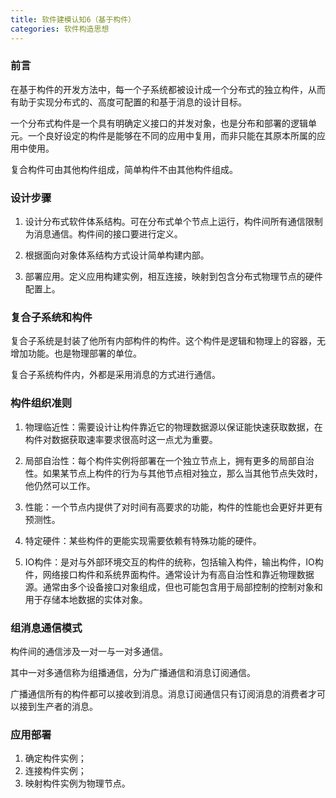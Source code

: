 ```yaml
---
title: 软件建模认知6（基于构件）
categories: 软件构造思想
---
```


### 前言

在基于构件的开发方法中，每一个子系统都被设计成一个分布式的独立构件，从而有助于实现分布式的、高度可配置的和基于消息的设计目标。

一个分布式构件是一个具有明确定义接口的并发对象，也是分布和部署的逻辑单元。一个良好设定的构件是能够在不同的应用中复用，而非只能在其原本所属的应用中使用。

复合构件可由其他构件组成，简单构件不由其他构件组成。

### 设计步骤

1. 设计分布式软件体系结构。可在分布式单个节点上运行，构件间所有通信限制为消息通信。构件间的接口要进行定义。

2. 根据面向对象体系结构方式设计简单构建内部。

3. 部署应用。定义应用构建实例，相互连接，映射到包含分布式物理节点的硬件配置上。

### 复合子系统和构件

复合子系统是封装了他所有内部构件的构件。这个构件是逻辑和物理上的容器，无增加功能。也是物理部署的单位。

复合子系统构件内，外都是采用消息的方式进行通信。

### 构件组织准则

1. 物理临近性：需要设计让构件靠近它的物理数据源以保证能快速获取数据，在构件对数据获取速率要求很高时这一点尤为重要。

2. 局部自治性：每个构件实例将部署在一个独立节点上，拥有更多的局部自治性。如果某节点上构件的行为与其他节点相对独立，那么当其他节点失效时，他仍然可以工作。

3. 性能：一个节点内提供了对时间有高要求的功能，构件的性能也会更好并更有预测性。

4. 特定硬件：某些构件的更能实现需要依赖有特殊功能的硬件。

5. IO构件：是对与外部环境交互的构件的统称，包括输入构件，输出构件，IO构件，网络接口构件和系统界面构件。通常设计为有高自治性和靠近物理数据源。通常由多个设备接口对象组成，但也可能包含用于局部控制的控制对象和用于存储本地数据的实体对象。

### 组消息通信模式

构件间的通信涉及一对一与一对多通信。

其中一对多通信称为组播通信，分为广播通信和消息订阅通信。

广播通信所有的构件都可以接收到消息。消息订阅通信只有订阅消息的消费者才可以接到生产者的消息。

### 应用部署

1. 确定构件实例；
2. 连接构件实例；
3. 映射构件实例为物理节点。
